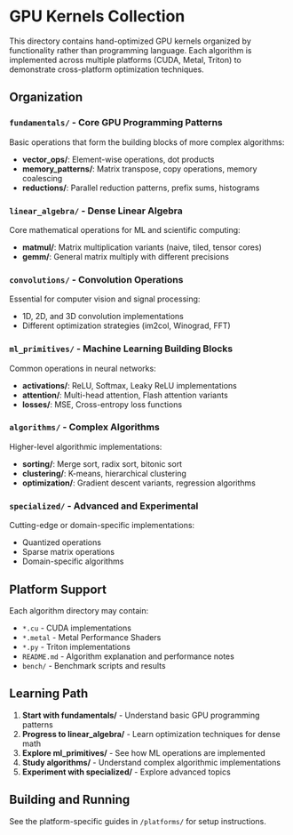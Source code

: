 # GPU Kernels Collection

This directory contains hand-optimized GPU kernels organized by functionality rather than programming language. Each algorithm is implemented across multiple platforms (CUDA, Metal, Triton) to demonstrate cross-platform optimization techniques.

## Organization

### `fundamentals/` - Core GPU Programming Patterns
Basic operations that form the building blocks of more complex algorithms:
- **vector_ops/**: Element-wise operations, dot products
- **memory_patterns/**: Matrix transpose, copy operations, memory coalescing
- **reductions/**: Parallel reduction patterns, prefix sums, histograms

### `linear_algebra/` - Dense Linear Algebra
Core mathematical operations for ML and scientific computing:
- **matmul/**: Matrix multiplication variants (naive, tiled, tensor cores)
- **gemm/**: General matrix multiply with different precisions

### `convolutions/` - Convolution Operations
Essential for computer vision and signal processing:
- 1D, 2D, and 3D convolution implementations
- Different optimization strategies (im2col, Winograd, FFT)

### `ml_primitives/` - Machine Learning Building Blocks
Common operations in neural networks:
- **activations/**: ReLU, Softmax, Leaky ReLU implementations
- **attention/**: Multi-head attention, Flash attention variants
- **losses/**: MSE, Cross-entropy loss functions

### `algorithms/` - Complex Algorithms
Higher-level algorithmic implementations:
- **sorting/**: Merge sort, radix sort, bitonic sort
- **clustering/**: K-means, hierarchical clustering
- **optimization/**: Gradient descent variants, regression algorithms

### `specialized/` - Advanced and Experimental
Cutting-edge or domain-specific implementations:
- Quantized operations
- Sparse matrix operations
- Domain-specific algorithms

## Platform Support

Each algorithm directory may contain:
- `*.cu` - CUDA implementations
- `*.metal` - Metal Performance Shaders
- `*.py` - Triton implementations
- `README.md` - Algorithm explanation and performance notes
- `bench/` - Benchmark scripts and results

## Learning Path

1. **Start with fundamentals/** - Understand basic GPU programming patterns
2. **Progress to linear_algebra/** - Learn optimization techniques for dense math
3. **Explore ml_primitives/** - See how ML operations are implemented
4. **Study algorithms/** - Understand complex algorithmic implementations
5. **Experiment with specialized/** - Explore advanced topics

## Building and Running

See the platform-specific guides in `/platforms/` for setup instructions. 